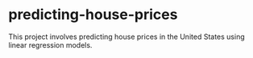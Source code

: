 # predicting-house-prices
This project involves predicting house prices in the United States using linear regression models. 
